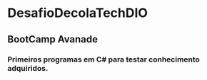 # DesafioDecolaTechDIO
## BootCamp Avanade 
### Primeiros programas em C# para testar conhecimento adquiridos.
